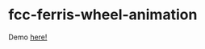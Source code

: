 # fcc-ferris-wheel-animation

Demo [here!](https://cintyaflo.github.io/fcc-ferris-wheel-animation/)
